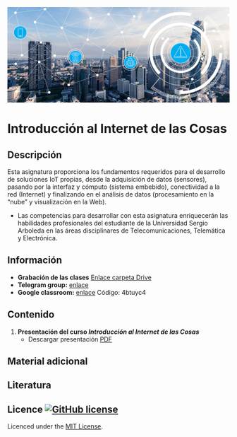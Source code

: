 [![banner](/_assets/pics/iotbanner.jpg)](https://github.com/marcoteran/internetofthings)
# Introducción al Internet de las Cosas

## Descripción

Esta asignatura proporciona los fundamentos requeridos para el desarrollo de soluciones IoT propias, desde la adquisición de datos (sensores), pasando por la interfaz y cómputo (sistema embebido), conectividad a la red (Internet) y finalizando en el análisis de datos (procesamiento en la “nube” y visualización en la Web).
* Las competencias para desarrollar con esta asignatura enriquecerán las habilidades profesionales del estudiante de la Universidad Sergio Arboleda en las áreas disciplinares de Telecomunicaciones, Telemática y Electrónica. 


## Información
* **Grabación de las clases** [Enlace carpeta Drive](https://drive.google.com/drive/folders/1LXqyZ-88ba3mFtIszBdo_sizFOSPHfJa?usp=sharing)
* **Telegram group:** [enlace](https://t.me/joinchat/Ie-daAJBiw_cUuqm)
* **Google classroom:** [enlace](https://classroom.google.com/c/MjY4MTg2ODk4NzEz?cjc=4btuyc4) Código: 4btuyc4

## Contenido

1. **Presentación del curso *Introducción al Internet de las Cosas***
	* Descargar presentación [PDF](https://github.com/marcoteran/internetofthings/raw/master/lectures/00_internetofthings_syllabus.pdf) 
	

## Material adicional



## Literatura



## Licence [![GitHub license](https://img.shields.io/github/license/marcoteran/deeplearningmodule.svg)](https://github.com/marcoteran/deeplearningmodule/blob/master/LICENSE)

Licenced under the [MIT License](https://github.com/MinorMole/RcloneLab/blob/master/LICENSE).